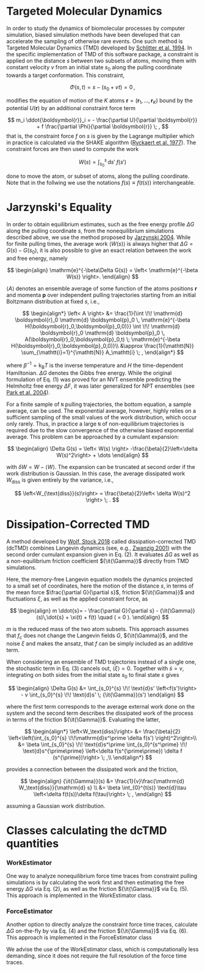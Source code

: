 
# Targeted Molecular Dynamics

In order to study the dynamics of biomolecular processes by computer simulation, biased simulation methods have been developed that can accelerate the sampling of otherwise rare events. One such method is Targeted Molecular Dynamics (TMD) developed by [Schlitter et al. 1994](https://doi.org/10.1016/0263-7855(94)80072-3).
In the specific implementation of TMD of this software package, a constraint is applied on the distance $s$ between two subsets of atoms, moving them with constant velocity $v$ from an initial state $s_0$ along the pulling coordinate towards a target conformation. This constraint,

$$	\Phi(s,t) =  s -(s_0 + v t)  = 0 \, , $$

modifies the equation of motion of the $K$ atoms $\boldsymbol{r}=(\boldsymbol{r}_1,\dots,\boldsymbol{r}_K)$ bound by the potential $U(\boldsymbol{r})$ by an additional constraint force term

$$  m_i \ddot{\boldsymbol{r}}_i = - \frac{\partial U}{\partial \boldsymbol{r}} + f \frac{\partial \Phi}{\partial \boldsymbol{r}} \; , $$
that is, the constraint force $f$ on $s$ is given by the Lagrange multiplier which in practice is calculated via the SHAKE algorithm ([Ryckaert et al. 1977](https://doi.org/10.1016/0021-9991(77)90098-5)). The constraint forces are then used to compute the work

$$ W(s)=\int_{s_0}^{s} \!\! \mathrm{d} s'  \; f(s') $$

done to move the atom, or subset of atoms, along the pulling coordinate. Note that in the follwing we use the notations $f(s) \equiv f(t(s))$ interchangeable. 



# Jarzynski's Equality

In order to obtain equilibrium estimates, such as the free energy profile $\Delta G$ along the pulling coordinate $s$, from the nonequilibrium simulations described above, we use the method proposed by [Jarzynski 2004](https://doi.org/10.1088/1742-5468/2004/09/P09005). While for finite pulling times, the average work $\left<W(s)\right>$ is always higher that $\Delta G = G(s)-G(s_0)$, it is also possible to give an exact relation between the work and free energy, namely

$$
\begin{align}
\mathrm{e}^{-\beta\Delta G(s)} = \left< \mathrm{e}^{-\beta W(s)} \right>. 
\end{align}
$$

$\left< A  \right>$ denotes an ensemble average of some function of the atoms positions $\boldsymbol{r}$ and momenta $\boldsymbol{p}$ over independent pulling trajectories starting from an initial Boltzmann distribution at fixed $s$, i.e.,

$$
\begin{align*}
	\left< A  \right> &= \frac{1}{\int \!\! \mathrm{d} \boldsymbol{r}_0  \mathrm{d} \boldsymbol{p}_0 \,  \mathrm{e}^{-\beta H(\boldsymbol{r}_0,\boldsymbol{p}_0,0)}} \int \!\! \mathrm{d} \boldsymbol{r}_0  \mathrm{d} \boldsymbol{p}_0 \, A(\boldsymbol{r}_0,\boldsymbol{p}_0,t) \; \mathrm{e}^{-\beta H(\boldsymbol{r}_0,\boldsymbol{p}_0,0)}\\
	&\approx \frac{1}{\mathtt{N}} \sum_{\mathtt{i}=1}^{\mathtt{N}} A_\mathtt{i} \; ,
\end{align*} 
$$

where $\beta^{-1} = \mathrm{k}_\mathrm{B} T$ is the inverse temperature and $H$ the time-dependent Hamiltonian. $\Delta G$ denotes the Gibbs free energy. While the original formulation of Eq. (1) was proved for an NVT ensemble predicting the Helmholtz free energy $\Delta F$, it was later generalized for NPT ensembles (see [Park et al. 2004](https://aip.scitation.org/doi/abs/10.1063/1.1651473)). 

For a finite sample of $\mathtt{N}$ pulling trajectories, the bottom equation, a sample average, can be used. The exponential average, however, highly relies on a sufficient sampling of the small values of the work distribution, which occur only rarely. Thus, in practice a large $\mathtt{N}$ of non-equilibrium trajectories is required due to the slow convergence of the otherwise biased exponential average. This problem can be approached by a cumulant expansion:

$$
\begin{align}
\Delta G(s) = \left< W(s) \right> -\frac{\beta}{2}\left<\delta W(s)^2\right> + \dots
\end{align} 
$$

with $\delta W = W -\left< W\right>$. The expansion can be truncated at second order if the work distribution is Gaussian. In this case, the average dissipated work $W_{\text{diss}}$ is given entirely by the variance, i.e.,

$$	\left<W_{\text{diss}}(s)\right> = \frac{\beta}{2}\left< \delta W(s)^2 \right> \; .
$$


# Dissipation-Corrected TMD

A method developed by [Wolf, Stock 2018](https://doi.org/10.1021/acs.jctc.8b00835) called dissipation-corrected TMD (dcTMD) combines Langevin dynamics (see, e.g., [Zwanzig 2001](https://global.oup.com/academic/product/nonequilibrium-statistical-mechanics-9780195140187?q=zwanzig&lang=en&cc=de)) with the second order cumulant expansion given in Eq. (2). It evaluates $\Delta G$ as well as a non-equilibrium friction coefficient ${\it{\Gamma}}$ directly from TMD simulations.

Here, the memory-free Langevin equation models the dynamics projected to a small set of coordinates, here the motion of the distance $s$, in terms of the mean force $\frac{\partial G}{\partial s}$, friction ${\it{\Gamma}}$ and fluctuations $\xi$, as well as the applied constraint force, as

$$	
\begin{align}
m \ddot{s}= - \frac{\partial G}{\partial s} - {\it{\Gamma}}(s)\,\dot{s} + \xi(t) + f(t) \quad ( = 0 ).
\end{align}
$$

$m$ is the reduced mass of the two atom subsets. This approach assumes that $f_c$ does not change the Langevin fields $G$, ${\it{\Gamma}}$, and the noise $\xi$ and makes the ansatz, that $f$ can be simply included as an additive term. 

When considering an ensemble of TMD trajectories instead of a single one, the stochastic term in Eq. (3) cancels out, $\left< \xi \right>=0$. Together with $\dot{s}=v$, integrating on both sides from the initial state $s_0$ to final state $s$ gives

$$
\begin{align}
	\Delta G(s) &= \int_{s_0}^{s} \!\! \text{d}s' \left<f(s')\right> - v \int_{s_0}^{s} \!\! \text{d}s' \; {\it{\Gamma}}(s')  
\end{align}
$$

where the first term corresponds to the average external work done on the system and the second term describes the dissipated work of the process in terms of the friction ${\it{\Gamma}}$. Evaluating the latter,

$$
\begin{align*}
	\left<W_\text{diss}\right> &= \frac{\beta}{2} \left<\left(\int_{s_0}^{s} \!\!\mathrm{d}s^\prime \delta f(s') \right)^2\right>\\
	&= \beta \int_{s_0}^{s} \!\! \text{d}s^\prime \int_{s_0}^{s^\prime} \!\! \text{d}s^{\prime\prime} \left<\delta f(s^{\prime\prime}) \delta f (s^{\prime})\right> \; ,\\
\end{align*}
$$

provides a connection between the dissipated work and the friction,

$$
\begin{align}
 {\it{\Gamma}}(s) &= \frac{1}{v}\frac{\mathrm{d} W_\text{diss}}{\mathrm{d} s} \\
&= \beta \int_{0}^{t(s)} \text{d}\tau \left<\delta f(t(s))\delta f(\tau)\right>  \; ,
\end{align}
$$

assuming  a Gaussian work distribution.




# Classes calculating the dcTMD quantities


### WorkEstimator

One way to analyze nonequilibrium force time traces from constraint pulling simulations is by calculating the work first and then estimating the free energy  $\Delta G$ via Eq. (2), as well as the friction ${\it{\Gamma}}$ via Eq. (5). This approach is implemented in the WorkEstimator class.


### ForceEstimator 

Another option to directly analyze the constraint force time traces, calculate $\Delta G$ on-the-fly by via Eq. (4) and the friction ${\it{\Gamma}}$ via Eq. (6).  This approach is implemented in the ForceEstimator class

We advise the use of the WorkEstimator class, which is computationally less demanding, since it does not require the full resolution of the force time traces.

